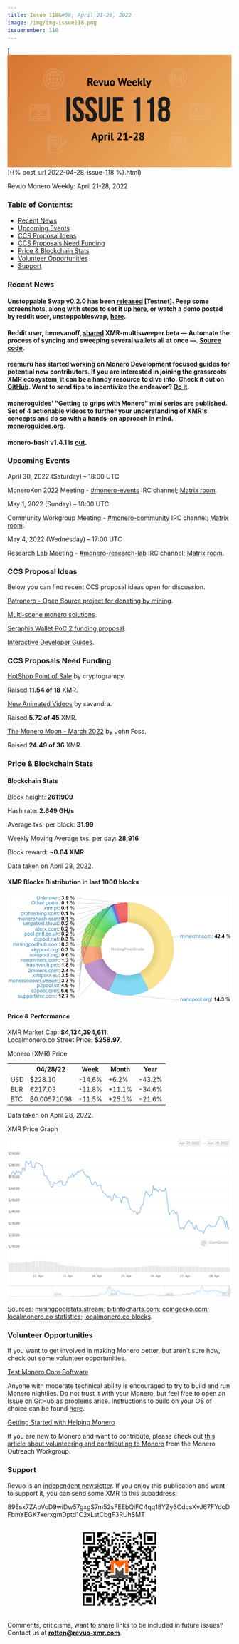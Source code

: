 ```yaml
---
title: Issue 118&#58; April 21-28, 2022
image: /img/img-issue118.png
issuenumber: 118
---
```

[<img src="/img/img-issue118.png" alt="Revuo Monero Weekly #118 Slide" class="img-lead">]({% post_url 2022-04-28-issue-118 %}.html)

<p class="text-lead">Revuo Monero Weekly: April 21-28, 2022</p>
<!--more-->

<h3>Table of Contents:</h3>
<ul class="contents">
    <li><a href="#news">Recent News</a></li>
    <li><a href="#events">Upcoming Events</a></li>
    <li><a href="#ideas">CCS Proposal Ideas</a></li>
    <li><a href="#proposals">CCS Proposals Need Funding</a></li>
    <li><a href="#stats">Price & Blockchain Stats</a></li>
    <li><a href="#volunteer">Volunteer Opportunities</a></li>
    <li><a href="#support">Support</a></li>
</ul>

<h3 id="news">Recent News</h3>

<div class="newsbyte">
    <h4>Unstoppable Swap v0.2.0 has been <a href="https://github.com/UnstoppableSwap/unstoppableswap-gui/releases/tag/v0.2.0" target="_blank">released</a> [Testnet]. Peep some screenshots, along with steps to set it up <a href="https://github.com/UnstoppableSwap/unstoppableswap-gui/blob/main/docs/SWAP_TESTNET.md" target="_blank">here</a>, or watch a demo posted by reddit user, unstoppableswap, <a href="https://teddit.adminforge.de/r/Monero/comments/uawipv/atomic_swap_gui_demo_on_mainnet_unstoppableswap/" target="_blank">here</a>.</h4>
</div>

<div class="newsbyte">
    <h4>Reddit user, benevanoff, <a href="https://teddit.adminforge.de/r/Monero/comments/ubw6xv/xmrmultisweeper_tool_beta_release/" target="_blank">shared</a> XMR-multisweeper beta — Automate the process of syncing and sweeping several wallets all at once —. <a href="https://github.com/benevanoff/xmr-multisweeper" target="_blank">Source code</a>.</h4>
</div>

<div class="newsbyte">
    <h4>reemuru has started working on Monero Development focused guides for potential new contributors. If you are interested in joining the grassroots XMR ecosystem, it can be a handy resource to dive into. Check it out on <a href="https://github.com/hyahatiph-labs/hlc/tree/main/xmr-dev-guides" target="_blank">GitHub</a>. Want to send tips to incentivize the endeavor? <a href="https://hiahatf.org/donate/" target="_blank">Do it</a>.</h4>
</div>

<div class="newsbyte">
    <h4>moneroguides' "Getting to grips with Monero" mini series are published. Set of 4 actionable videos to further your understanding of XMR's concepts and do so with a hands-on approach in mind. <a href="https://moneroguides.org/" target="_blank">moneroguides.org</a>.</h4>
</div>

<div class="newsbyte">
    <h4>monero-bash v1.4.1 is <a href="https://github.com/hinto-janaiyo/monero-bash/releases/tag/v1.4.1" target="_blank">out</a>.</h4>
</div>

<h3 id="events">Upcoming Events</h3>

<div class="event">
    <p class="date" markdown="1">April 30, 2022 (Saturday) – 18:00 UTC</p>
    <p markdown="1">MoneroKon 2022 Meeting - <a href="irc://irc.libera.chat/#monero-events" target="_blank">#monero-events</a> IRC channel; <a href="https://matrix.to/#/#monero-events:monero.social" target="_blank">Matrix room</a>.</p>
</div>

<div class="event">
    <p class="date" markdown="1">May 1, 2022 (Sunday) – 18:00 UTC</p>
    <p markdown="1">Community Workgroup Meeting - <a href="irc://irc.libera.chat/#monero-community" target="_blank">#monero-community</a> IRC channel; <a href="https://matrix.to/#/#monero-community:monero.social" target="_blank">Matrix room</a>.</p>
</div>

<div class="event">
    <p class="date" markdown="1">May 4, 2022 (Wednesday) – 17:00 UTC</p>
    <p markdown="1">Research Lab Meeting - <a href="irc://irc.libera.chat/#monero-research-lab" target="_blank">#monero-research-lab</a> IRC channel; <a href="https://matrix.to/#/#monero-research-lab:monero.social" target="_blank">Matrix room</a>.</p>
</div>

<h3 id="ideas">CCS Proposal Ideas</h3>

<p>Below you can find recent CCS proposal ideas open for discussion.</p>

<div class="proposal">
<p><a href="https://repo.getmonero.org/monero-project/ccs-proposals/-/merge_requests/310" target="_blank">Patronero - Open Source project for donating by mining</a>.</p>
</div>

<div class="proposal">
<p><a href="https://repo.getmonero.org/monero-project/ccs-proposals/-/merge_requests/311" target="_blank">Multi-scene monero solutions</a>.</p>
</div>

<div class="proposal">
<p><a href="https://repo.getmonero.org/monero-project/ccs-proposals/-/merge_requests/314" target="_blank">Seraphis Wallet PoC 2 funding proposal</a>.</p>
</div>

<div class="proposal">
<p><a href="https://repo.getmonero.org/monero-project/ccs-proposals/-/merge_requests/316" target="_blank">Interactive Developer Guides</a>.</p>
</div>

<h3 id="proposals">CCS Proposals Need Funding</h3>

<div class="proposal">
    <p><a href="https://ccs.getmonero.org/proposals/cryptogrampy-hotshop-dev.html" target="_blank">HotShop Point of Sale</a> by cryptogrampy.</p>
    <p>Raised <b>11.54 of 18</b> XMR.</p>
</div>

<div class="proposal">
    <p><a href="https://ccs.getmonero.org/proposals/savandra-videos-for-monero.html" target="_blank">New Animated Videos</a> by savandra.</p>
    <p>Raised <b>5.72 of 45</b> XMR.</p>
</div>

<div class="proposal">
    <p><a href="https://ccs.getmonero.org/proposals/The-Monero-Moon-CCS-Proposal-March2022-John-Foss.html" target="_blank">The Monero Moon - March 2022</a> by John Foss.</p>
    <p>Raised <b>24.49 of 36</b> XMR.</p>
</div>

<h3 id="stats">Price & Blockchain Stats</h3>

<h4 class="stat">Blockchain Stats</h4>

<div class="bcstats">
    <p>Block height: <b>2611909</b></p>
    <p>Hash rate: <b>2.649 GH/s</b></p>
    <p>Average txs. per block: <b>31.99</b></p>
    <p>Weekly Moving Average txs. per day: <b>28,916</b></p>
    <p>Block reward: <b>~0.64 XMR</b></p>
</div>
<p class="note">Data taken on April 28, 2022.</p>

<h4 class="stat">XMR Blocks Distribution in last 1000 blocks</h4>
<p><img src="/img/hashrate-pool-distribution-0428.png" alt="Hashrate Pool Distribution Pie Chart"/></p>

<h4 class="stat" id="price-stat">Price & Performance</h4>

<div class="price-intro">XMR Market Cap: <b>$4,134,394,611</b>.<br/>Localmonero.co Street Price: <b>$258.97</b>.</div>

<p class="table-title">Monero (XMR) Price</p>
<table class="price-table">
  <tr class="row1">
    <th></th>
    <th>04/28/22</th>
    <th>Week</th>
    <th>Month</th>
    <th>Year</th>
  </tr>
  <tr>
    <td data-th="XMR to">USD</td>
    <td data-th="04/28/22">$228.10</td>
    <td data-th="Week" class="red">-14.6%</td>
    <td data-th="Month" class="green">+6.2%</td>
    <td data-th="Year" class="red">-43.2%</td>
  </tr>
  <tr class="row3">
    <td data-th="XMR to">EUR</td>
    <td data-th="04/28/22">€217.03</td>
    <td data-th="Week" class="red">-11.8%</td>
    <td data-th="Month" class="green">+11.1%</td>
    <td data-th="Year" class="red">-34.6%</td>
  </tr>
  <tr>
    <td data-th="XMR to">BTC</td>
    <td data-th="04/28/22">₿0.00571098</td>
    <td data-th="Week" class="red">-11.5%</td>
    <td data-th="Month" class="green">+25.1%</td>
    <td data-th="Year" class="red">-21.6%</td>
  </tr>
</table>
<p class="note">Data taken on April 28, 2022.</p>

<p class="table-title">XMR Price Graph</p>

![XMR Price Graph 04/21/22-04/28/22](/img/weekly-chart-0428.png "XMR Price Graph 04/21/22-04/28/22") 

Sources: <a href="https://miningpoolstats.stream/monero" target="_blank">miningpoolstats.stream</a>; <a href="https://bitinfocharts.com/monero/" target="_blank">bitinfocharts.com</a>; <a href="https://www.coingecko.com/en/coins/monero" target="_blank">coingecko.com</a>; <a href="https://localmonero.co/statistics" target="_blank">localmonero.co statistics</a>; <a href="https://localmonero.co/blocks" target="_blank">localmonero.co blocks</a>.

<h3 id="volunteer">Volunteer Opportunities</h3>

<p>If you want to get involved in making Monero better, but aren't sure how, check out some volunteer opportunities.</p>

<div class="newsbyte">
    <p class="date"><a href="https://github.com/monero-project/monero" target="_blank">Test Monero Core Software</a></p>
    <p>Anyone with moderate technical ability is encouraged to try to build and run Monero nightlies. Do not trust it with your Monero, but feel free to open an Issue on GitHub as problems arise. Instructions to build on your OS of choice can be found <a href="https://github.com/monero-project/monero#compiling-monero-from-source" target="_blank">here</a>. </p>
</div>

<div class="newsbyte">
    <p class="date"><a href="https://github.com/monero-project/monero" target="_blank">Getting Started with Helping Monero</a></p>
    <p>If you are new to Monero and want to contribute, please check out <a href="https://www.monerooutreach.org/stories/getting-started-helping-monero.php" target="_blank">this article about volunteering and contributing to Monero</a> from the Monero Outreach Workgroup. </p>
</div>

<h3 id="support">Support</h3>

<p markdown="1">Revuo is an <a href="https://revuo-xmr.com/support/">independent newsletter</a>. If you enjoy this publication and want to support it, you can send some XMR to this subaddress:</p>

<p class="address" markdown="1">89Esx7ZAoVcD9wiDw57gxgS7m52sFEEbQiFC4qq18YZy3CdcsXvJ67FYdcDFbmYEGK7xerxgmDptd1C2xLstCbgF3RUhSMT</p>

<p><center><a href="monero:89Esx7ZAoVcD9wiDw57gxgS7m52sFEEbQiFC4qq18YZy3CdcsXvJ67FYdcDFbmYEGK7xerxgmDptd1C2xLstCbgF3RUhSMT" class="qr"><img src="/img/donate-monero.jpg" style="max-width: 200px;"/></a></center></p>

Comments, criticisms, want to share links to be included in future issues? Contact us at **rotten@revuo-xmr.com**.
